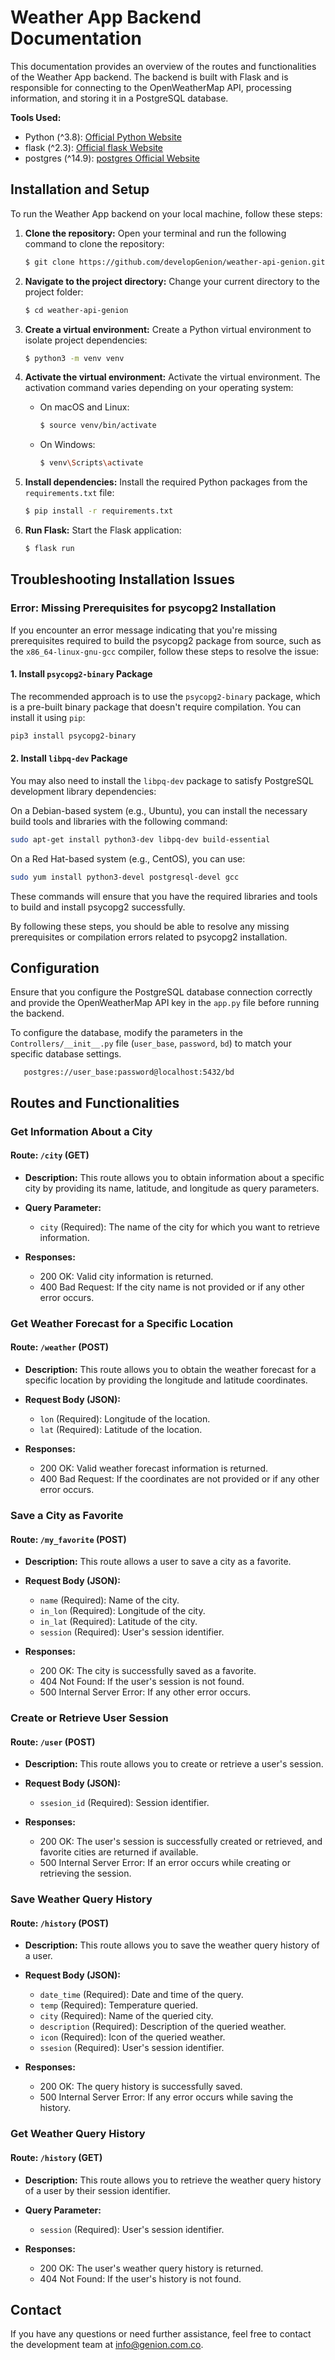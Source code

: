 # Weather App Backend Documentation

This documentation provides an overview of the routes and functionalities of the Weather App backend. The backend is built with Flask and is responsible for connecting to the OpenWeatherMap API, processing information, and storing it in a PostgreSQL database.

**Tools Used:**
- Python (^3.8): [Official Python Website](https://www.python.org/)
- flask (^2.3): [Official flask Website](https://flask.palletsprojects.com/en/2.3.x/)
- postgres (^14.9): [postgres Official Website](https://www.postgresql.org/)


## Installation and Setup

To run the Weather App backend on your local machine, follow these steps:

1. **Clone the repository:** Open your terminal and run the following command to clone the repository:

   ```bash
   $ git clone https://github.com/developGenion/weather-api-genion.git
   ```


2. **Navigate to the project directory:** Change your current directory to the project folder:

   ```bash
   $ cd weather-api-genion
   ```

3. **Create a virtual environment:** Create a Python virtual environment to isolate project dependencies:

   ```bash
   $ python3 -m venv venv
   ```

4. **Activate the virtual environment:** Activate the virtual environment. The activation command varies depending on your operating system:

   - On macOS and Linux:

     ```bash
     $ source venv/bin/activate
     ```

   - On Windows:

     ```bash
     $ venv\Scripts\activate
     ```

5. **Install dependencies:** Install the required Python packages from the `requirements.txt` file:

   ```bash
   $ pip install -r requirements.txt
   ```

6. **Run Flask:** Start the Flask application:

   ```bash
   $ flask run
   ```


## Troubleshooting Installation Issues

### Error: Missing Prerequisites for psycopg2 Installation

If you encounter an error message indicating that you're missing prerequisites required to build the psycopg2 package from source, such as the `x86_64-linux-gnu-gcc` compiler, follow these steps to resolve the issue:

#### 1. Install `psycopg2-binary` Package

The recommended approach is to use the `psycopg2-binary` package, which is a pre-built binary package that doesn't require compilation. You can install it using `pip`:

```bash
pip3 install psycopg2-binary
```

#### 2. Install `libpq-dev` Package

You may also need to install the `libpq-dev` package to satisfy PostgreSQL development library dependencies:

On a Debian-based system (e.g., Ubuntu), you can install the necessary build tools and libraries with the following command:

```bash
sudo apt-get install python3-dev libpq-dev build-essential
```

On a Red Hat-based system (e.g., CentOS), you can use:

```bash
sudo yum install python3-devel postgresql-devel gcc
```

These commands will ensure that you have the required libraries and tools to build and install psycopg2 successfully.

By following these steps, you should be able to resolve any missing prerequisites or compilation errors related to psycopg2 installation.



## Configuration

Ensure that you configure the PostgreSQL database connection correctly and provide the OpenWeatherMap API key in the `app.py` file before running the backend.

To configure the database, modify the parameters in the `Controllers/__init__.py` file (`user_base`, `password`, `bd`) to match your specific database settings.

   ```__init__
      postgres://user_base:password@localhost:5432/bd
   ```

## Routes and Functionalities

### Get Information About a City

#### Route: `/city` (GET)

- **Description:** This route allows you to obtain information about a specific city by providing its name, latitude, and longitude as query parameters.

- **Query Parameter:**
  - `city` (Required): The name of the city for which you want to retrieve information.

- **Responses:**
  - 200 OK: Valid city information is returned.
  - 400 Bad Request: If the city name is not provided or if any other error occurs.

### Get Weather Forecast for a Specific Location

#### Route: `/weather` (POST)

- **Description:** This route allows you to obtain the weather forecast for a specific location by providing the longitude and latitude coordinates.

- **Request Body (JSON):**
  - `lon` (Required): Longitude of the location.
  - `lat` (Required): Latitude of the location.

- **Responses:**
  - 200 OK: Valid weather forecast information is returned.
  - 400 Bad Request: If the coordinates are not provided or if any other error occurs.

### Save a City as Favorite

#### Route: `/my_favorite` (POST)

- **Description:** This route allows a user to save a city as a favorite.

- **Request Body (JSON):**
  - `name` (Required): Name of the city.
  - `in_lon` (Required): Longitude of the city.
  - `in_lat` (Required): Latitude of the city.
  - `session` (Required): User's session identifier.

- **Responses:**
  - 200 OK: The city is successfully saved as a favorite.
  - 404 Not Found: If the user's session is not found.
  - 500 Internal Server Error: If any other error occurs.

### Create or Retrieve User Session

#### Route: `/user` (POST)

- **Description:** This route allows you to create or retrieve a user's session.

- **Request Body (JSON):**
  - `ssesion_id` (Required): Session identifier.

- **Responses:**
  - 200 OK: The user's session is successfully created or retrieved, and favorite cities are returned if available.
  - 500 Internal Server Error: If an error occurs while creating or retrieving the session.

### Save Weather Query History

#### Route: `/history` (POST)

- **Description:** This route allows you to save the weather query history of a user.

- **Request Body (JSON):**
  - `date_time` (Required): Date and time of the query.
  - `temp` (Required): Temperature queried.
  - `city` (Required): Name of the queried city.
  - `description` (Required): Description of the queried weather.
  - `icon` (Required): Icon of the queried weather.
  - `ssesion` (Required): User's session identifier.

- **Responses:**
  - 200 OK: The query history is successfully saved.
  - 500 Internal Server Error: If any error occurs while saving the history.

### Get Weather Query History

#### Route: `/history` (GET)

- **Description:** This route allows you to retrieve the weather query history of a user by their session identifier.

- **Query Parameter:**
  - `session` (Required): User's session identifier.

- **Responses:**
  - 200 OK: The user's weather query history is returned.
  - 404 Not Found: If the user's history is not found.



## Contact

If you have any questions or need further assistance, feel free to contact the development team at [info@genion.com.co](mailto:info@genion.com.co).